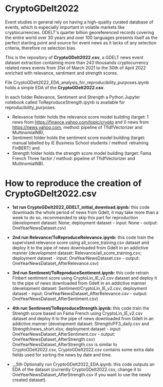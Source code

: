 # CryptoGDelt2022

Event studies in general rely on having a high-quality curated database of events, which is especially important in volatile markets like cryptocurrencies. GDELT's quarter billion georeferenced records covering the entire world over 30 years and over 100 languages presents itself as the perfect starting point and source for event news as it lacks of any selection criteria, therefore no selection bias. 

This is the repository of __CryptoGDelt2022.csv__, a GDELT news event dataset extraction containing more than 243 thousands cryptocurrency related news events from 31st of March 2021 to the 30th of April 2022 enriched with relevance, sentiment and strength scores.

File CryptoGDelt2022_EDA_analysis_for_reproducibility_purposes.ipynb holds a simple EDA of the __CryptoGDelt2022.csv__.

In each folder Relevance, Sentiment and Strength a Python Jupyter notebook called ToReproduceStrength.ipynb is available for reproducibility_purposes.

* Relevance folder holds the relevance score model building (target: 1 news from https://finance.yahoo.com/topic/crypto and 0 news from https://news.yahoo.com, method: pipeline of TfidfVectorizer and MultinomialNB), 
* Sentiment folder holds the sentiment score model building (target: manual labelled by IE Business School students / method: retraining FinBERT) and 
* Strength folder holds the strength score model building (target: Fama French Three factor / method: pipeline of TfidfVectorizer and MultinomialNB).



# How to reproduce the creation of CryptoGDelt2022.csv

* __1st run CryptoGDelt2022_GDELT_initial_download.ipynb:__ this code downloads the whole period of news from Gdelt, it may take more than a week to do so, recommended to skip this part for reproduction 
(development dataset: None; deployment dataset - input: None - output: OneYearNewsDataset.csv)

* __2nd run Relevance/ToReproduceRelevance.ipynb:__ this code train the supervised relevance score using all_score_training.csv dataset and deploy it to the pipe of news downloaded from Gdelt in an addictive manner
(development dataset: Relevance/all_score_training.csv; deployment dataset - input: OneYearNewsDataset.csv - output: OneYearNewsDataset_AfterRelevance.csv)

* __3rd run Sentiment/ToReproduceSentiment.ipynb:__ this code retrain Finbert sentiment score using CryptoLin_IE_v2.csv dataset and deploy it to the pipe of news downloaded from Gdelt in an addictive manner
(development dataset: Sentiment/CryptoLin_IE_v2.csv; deployment dataset - input: OneYearNewsDataset_AfterRelevance.csv - output: OneYearNewsDataset_AfterSentiment.csv)

* __4th run Sentiment/ToReproduceStrength.ipynb:__ this code train the Strength score based on Fama French using CryptoLin_IE_v2.csv dataset and deploy it to the pipe of news downloaded from Gdelt in an addictive manner
(development dataset: Strength/FF3_daily.csv and Strength/news_short.xlsx; deployment dataset - input: OneYearNewsDataset_AfterSentiment.csv - output: OneYearNewsDataset_AfterStrength.csv) OneYearNewsDataset_AfterStrength.csv is similar to CryptoGDelt2022.csv, CryptoGDelt2022.csv contains some extra date fields used for sorting the news by date and time.


* __5th Optionally run CryptoGDelt2022\_EDA.ipynb: this code outputs an EDA of the dataset (currently CryptoGDelt2022.csv, change it to OneYearNewsDataset_AfterStrength.csv if you want to use the newly created dataset).



